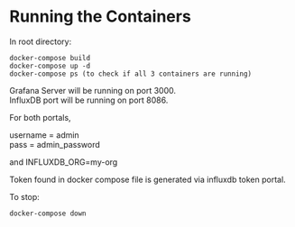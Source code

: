 

# Running the Containers

In root directory:

```
docker-compose build
docker-compose up -d
docker-compose ps (to check if all 3 containers are running)
```

Grafana Server will be running on port 3000.  
InfluxDB port will be running on port 8086.

For both portals,

username = admin  
pass = admin_password

and INFLUXDB_ORG=my-org

Token found in docker compose file is generated via influxdb token portal. 

To stop:
```
docker-compose down
```

